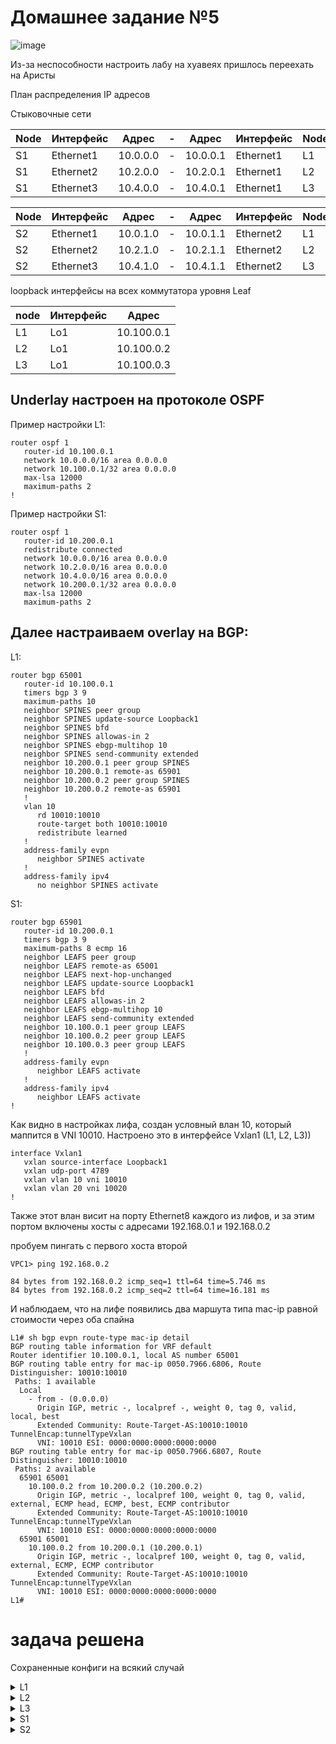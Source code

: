 # Домашнее задание №5

![image](https://github.com/pavbox-pavbox/course_otus/assets/97456111/e45441b8-704f-4938-a49d-f7e8404b4191)

Из-за неспособности настроить лабу на хуавеях пришлось переехать на Аристы

План распределения IP адресов

Стыковочные сети

|Node|Интерфейс|Адрес|-|Адрес|Интерфейс|Node|
|-|-|-|-|-|-|-|
|S1|Ethernet1|10.0.0.0|-|10.0.0.1|Ethernet1|L1|
|S1|Ethernet2|10.2.0.0|-|10.2.0.1|Ethernet1|L2|
|S1|Ethernet3|10.4.0.0|-|10.4.0.1|Ethernet1|L3|

|Node|Интерфейс|Адрес|-|Адрес|Интерфейс|Node|
|-|-|-|-|-|-|-|
|S2|Ethernet1|10.0.1.0|-|10.0.1.1|Ethernet2|L1|
|S2|Ethernet2|10.2.1.0|-|10.2.1.1|Ethernet2|L2|
|S2|Ethernet3|10.4.1.0|-|10.4.1.1|Ethernet2|L3|

loopback интерфейсы на всех коммутатора уровня Leaf

|node|Интерфейс|Адрес|
|-|-|-|
|L1|Lo1|10.100.0.1|
|L2|Lo1|10.100.0.2|
|L3|Lo1|10.100.0.3|

## Underlay настроен на протоколе OSPF

Пример настройки L1:

    router ospf 1
       router-id 10.100.0.1
       network 10.0.0.0/16 area 0.0.0.0
       network 10.100.0.1/32 area 0.0.0.0
       max-lsa 12000
       maximum-paths 2
    !

Пример настройки S1:

    router ospf 1
       router-id 10.200.0.1
       redistribute connected
       network 10.0.0.0/16 area 0.0.0.0
       network 10.2.0.0/16 area 0.0.0.0
       network 10.4.0.0/16 area 0.0.0.0
       network 10.200.0.1/32 area 0.0.0.0
       max-lsa 12000
       maximum-paths 2

## Далее настраиваем overlay на BGP:

L1:

    router bgp 65001
       router-id 10.100.0.1
       timers bgp 3 9
       maximum-paths 10
       neighbor SPINES peer group
       neighbor SPINES update-source Loopback1
       neighbor SPINES bfd
       neighbor SPINES allowas-in 2
       neighbor SPINES ebgp-multihop 10
       neighbor SPINES send-community extended
       neighbor 10.200.0.1 peer group SPINES
       neighbor 10.200.0.1 remote-as 65901
       neighbor 10.200.0.2 peer group SPINES
       neighbor 10.200.0.2 remote-as 65901
       !
       vlan 10
          rd 10010:10010
          route-target both 10010:10010
          redistribute learned
       !
       address-family evpn
          neighbor SPINES activate
       !
       address-family ipv4
          no neighbor SPINES activate

S1:

    router bgp 65901
       router-id 10.200.0.1
       timers bgp 3 9
       maximum-paths 8 ecmp 16
       neighbor LEAFS peer group
       neighbor LEAFS remote-as 65001
       neighbor LEAFS next-hop-unchanged
       neighbor LEAFS update-source Loopback1
       neighbor LEAFS bfd
       neighbor LEAFS allowas-in 2
       neighbor LEAFS ebgp-multihop 10
       neighbor LEAFS send-community extended
       neighbor 10.100.0.1 peer group LEAFS
       neighbor 10.100.0.2 peer group LEAFS
       neighbor 10.100.0.3 peer group LEAFS
       !
       address-family evpn
          neighbor LEAFS activate
       !
       address-family ipv4
          neighbor LEAFS activate
    !

Как видно в настройках лифа, создан условный влан 10, который маппится в VNI 10010. Настроено это в интерфейсе Vxlan1 (L1, L2, L3))

    interface Vxlan1
       vxlan source-interface Loopback1
       vxlan udp-port 4789
       vxlan vlan 10 vni 10010
       vxlan vlan 20 vni 10020
    !

Также этот влан висит на порту Ethernet8 каждого из лифов, и за этим портом включены хосты с адресами 192.168.0.1 и 192.168.0.2

пробуем пингать с первого хоста второй

    VPC1> ping 192.168.0.2
    
    84 bytes from 192.168.0.2 icmp_seq=1 ttl=64 time=5.746 ms
    84 bytes from 192.168.0.2 icmp_seq=2 ttl=64 time=16.181 ms

И наблюдаем, что на лифе появились два маршута типа mac-ip равной стоимости через оба спайна

    L1# sh bgp evpn route-type mac-ip detail 
    BGP routing table information for VRF default
    Router identifier 10.100.0.1, local AS number 65001
    BGP routing table entry for mac-ip 0050.7966.6806, Route Distinguisher: 10010:10010
     Paths: 1 available
      Local
        - from - (0.0.0.0)
          Origin IGP, metric -, localpref -, weight 0, tag 0, valid, local, best
          Extended Community: Route-Target-AS:10010:10010 TunnelEncap:tunnelTypeVxlan
          VNI: 10010 ESI: 0000:0000:0000:0000:0000
    BGP routing table entry for mac-ip 0050.7966.6807, Route Distinguisher: 10010:10010
     Paths: 2 available
      65901 65001
        10.100.0.2 from 10.200.0.2 (10.200.0.2)
          Origin IGP, metric -, localpref 100, weight 0, tag 0, valid, external, ECMP head, ECMP, best, ECMP contributor
          Extended Community: Route-Target-AS:10010:10010 TunnelEncap:tunnelTypeVxlan
          VNI: 10010 ESI: 0000:0000:0000:0000:0000
      65901 65001
        10.100.0.2 from 10.200.0.1 (10.200.0.1)
          Origin IGP, metric -, localpref 100, weight 0, tag 0, valid, external, ECMP, ECMP contributor
          Extended Community: Route-Target-AS:10010:10010 TunnelEncap:tunnelTypeVxlan
          VNI: 10010 ESI: 0000:0000:0000:0000:0000
    L1#

# задача решена

Сохраненные конфиги на всякий случай

<details>
  <summary>L1</summary>

```
L1#sh run
! Command: show running-config
! device: L1 (vEOS-lab, EOS-4.29.2F)
!
! boot system flash:/vEOS-lab.swi
!
no aaa root
!
transceiver qsfp default-mode 4x10G
!
service routing protocols model multi-agent
!
hostname L1
!
spanning-tree mode mstp
!
vlan 10
!
interface Ethernet1
   no switchport
   ip address 10.0.0.1/31
!
interface Ethernet2
   no switchport
   ip address 10.0.1.1/31
!
interface Ethernet3
!
interface Ethernet4
!
interface Ethernet5
!
interface Ethernet6
!
interface Ethernet7
!
interface Ethernet8
   switchport access vlan 10
!
interface Loopback1
   ip address 10.100.0.1/32
!
interface Management1
!
interface Vxlan1
   vxlan source-interface Loopback1
   vxlan udp-port 4789
   vxlan vlan 10 vni 10010
   vxlan vlan 20 vni 10020
!
ip routing
!
router bgp 65001
   router-id 10.100.0.1
   timers bgp 3 9
   maximum-paths 10
   neighbor SPINES peer group
   neighbor SPINES update-source Loopback1
   neighbor SPINES bfd
   neighbor SPINES allowas-in 2
   neighbor SPINES ebgp-multihop 10
   neighbor SPINES send-community extended
   neighbor 10.200.0.1 peer group SPINES
   neighbor 10.200.0.1 remote-as 65901
   neighbor 10.200.0.2 peer group SPINES
   neighbor 10.200.0.2 remote-as 65901
   !
   vlan 10
      rd 10010:10010
      route-target both 10010:10010
      redistribute learned
   !
   address-family evpn
      neighbor SPINES activate
   !
   address-family ipv4
      no neighbor SPINES activate
!
router ospf 1
   router-id 10.100.0.1
   network 10.0.0.0/16 area 0.0.0.0
   network 10.100.0.1/32 area 0.0.0.0
   max-lsa 12000
   maximum-paths 2
!
end

```

</details>

<details>
  <summary>L2</summary>

```
L2#sh run
! Command: show running-config
! device: L2 (vEOS-lab, EOS-4.29.2F)
!
! boot system flash:/vEOS-lab.swi
!
no aaa root
!
transceiver qsfp default-mode 4x10G
!
service routing protocols model multi-agent
!
hostname L2
!
spanning-tree mode mstp
!
vlan 10
!
interface Ethernet1
   no switchport
   ip address 10.2.0.1/31
!
interface Ethernet2
   no switchport
   ip address 10.2.1.1/31
!
interface Ethernet3
!
interface Ethernet4
!
interface Ethernet5
!
interface Ethernet6
!
interface Ethernet7
!
interface Ethernet8
   switchport access vlan 10
!
interface Loopback1
   ip address 10.100.0.2/32
!
interface Loopback2
!
interface Management1
!
interface Vxlan1
   vxlan source-interface Loopback1
   vxlan udp-port 4789
   vxlan vlan 10 vni 10010
   vxlan vlan 20 vni 10020
!
ip routing
!
router bgp 65001
   router-id 10.100.0.2
   timers bgp 3 9
   maximum-paths 10
   neighbor SPINES peer group
   neighbor SPINES update-source Loopback1
   neighbor SPINES bfd
   neighbor SPINES allowas-in 2
   neighbor SPINES ebgp-multihop 10
   neighbor SPINES send-community extended
   neighbor 10.200.0.1 peer group SPINES
   neighbor 10.200.0.1 remote-as 65901
   neighbor 10.200.0.2 peer group SPINES
   neighbor 10.200.0.2 remote-as 65901
   !
   vlan 10
      rd 10010:10010
      route-target both 10010:10010
      redistribute learned
   !
   address-family evpn
      neighbor SPINES activate
   !
   address-family ipv4
      no neighbor SPINES activate
!
router ospf 1
   network 10.2.0.0/16 area 0.0.0.0
   network 10.100.0.2/32 area 0.0.0.0
   max-lsa 12000
   maximum-paths 2
!
end

```
</details>

<details>
  <summary>L3</summary>

```
L3#sh run
! Command: show running-config
! device: L3 (vEOS-lab, EOS-4.29.2F)
!
! boot system flash:/vEOS-lab.swi
!
no aaa root
!
transceiver qsfp default-mode 4x10G
!
service routing protocols model multi-agent
!
hostname L3
!
spanning-tree mode mstp
!
vlan 10
!
interface Ethernet1
   no switchport
   ip address 10.4.0.1/31
!
interface Ethernet2
   no switchport
   ip address 10.4.1.1/31
!
interface Ethernet3
!
interface Ethernet4
!
interface Ethernet5
!
interface Ethernet6
!
interface Ethernet7
!
interface Ethernet8
   switchport access vlan 10
!
interface Loopback1
   ip address 10.100.0.3/32
!
interface Management1
!
interface Vxlan1
   vxlan source-interface Loopback1
   vxlan udp-port 4789
   vxlan vlan 10 vni 10010
   vxlan vlan 20 vni 10020
!
ip routing
!
router bgp 65001
   router-id 10.100.0.3
   timers bgp 3 9
   maximum-paths 10
   neighbor SPINES peer group
   neighbor SPINES remote-as 65901
   neighbor SPINES update-source Loopback1
   neighbor SPINES bfd
   neighbor SPINES allowas-in 2
   neighbor SPINES ebgp-multihop 10
   neighbor SPINES send-community extended
   neighbor 10.200.0.1 peer group SPINES
   neighbor 10.200.0.2 peer group SPINES
   !
   vlan 10
      rd 10010:10010
      route-target both 10010:10010
      redistribute learned
   !
   address-family evpn
      neighbor SPINES activate
   !
   address-family ipv4
      no neighbor SPINES activate
!
router ospf 1
   router-id 10.100.0.3
   network 10.4.0.0/16 area 0.0.0.0
   network 10.100.0.3/32 area 0.0.0.0
   max-lsa 12000
   maximum-paths 2
!
end
```
</details>

<details>
  <summary>S1</summary>

```
S1#sh run
! Command: show running-config
! device: S1 (vEOS-lab, EOS-4.29.2F)
!
! boot system flash:/vEOS-lab.swi
!
no aaa root
!
transceiver qsfp default-mode 4x10G
!
service routing protocols model multi-agent
!
hostname S1
!
spanning-tree mode mstp
!
interface Ethernet1
   no switchport
   ip address 10.0.0.0/31
!
interface Ethernet2
   no switchport
   ip address 10.2.0.0/31
!
interface Ethernet3
   no switchport
   ip address 10.4.0.0/31
!
interface Ethernet4
!
interface Ethernet5
!
interface Ethernet6
!
interface Ethernet7
!
interface Ethernet8
!
interface Loopback1
   ip address 10.200.0.1/32
!
interface Management1
!
ip routing
!
router bgp 65901
   router-id 10.200.0.1
   timers bgp 3 9
   maximum-paths 8 ecmp 16
   neighbor LEAFS peer group
   neighbor LEAFS remote-as 65001
   neighbor LEAFS next-hop-unchanged
   neighbor LEAFS update-source Loopback1
   neighbor LEAFS bfd
   neighbor LEAFS allowas-in 2
   neighbor LEAFS ebgp-multihop 10
   neighbor LEAFS send-community extended
   neighbor 10.100.0.1 peer group LEAFS
   neighbor 10.100.0.2 peer group LEAFS
   neighbor 10.100.0.3 peer group LEAFS
   !
   address-family evpn
      neighbor LEAFS activate
   !
   address-family ipv4
      neighbor LEAFS activate
!
router ospf 1
   router-id 10.200.0.1
   redistribute connected
   network 10.0.0.0/16 area 0.0.0.0
   network 10.2.0.0/16 area 0.0.0.0
   network 10.4.0.0/16 area 0.0.0.0
   network 10.200.0.1/32 area 0.0.0.0
   max-lsa 12000
   maximum-paths 2
!
end
````
</details>

<details>
  <summary>S2</summary>

```
S2#sh run
! Command: show running-config
! device: S2 (vEOS-lab, EOS-4.29.2F)
!
! boot system flash:/vEOS-lab.swi
!
no aaa root
!
transceiver qsfp default-mode 4x10G
!
service routing protocols model multi-agent
!
hostname S2
!
spanning-tree mode mstp
!
interface Ethernet1
   no switchport
   ip address 10.0.1.0/31
!
interface Ethernet2
   no switchport
   ip address 10.2.1.0/31
!
interface Ethernet3
   no switchport
   ip address 10.4.1.0/31
!
interface Ethernet4
!
interface Ethernet5
!
interface Ethernet6
!
interface Ethernet7
!
interface Ethernet8
!
interface Loopback1
   ip address 10.200.0.2/32
!
interface Management1
!
ip routing
!
router bgp 65901
   router-id 10.200.0.2
   timers bgp 3 9
   maximum-paths 8 ecmp 16
   neighbor LEAFS peer group
   neighbor LEAFS remote-as 65001
   neighbor LEAFS next-hop-unchanged
   neighbor LEAFS bfd
   neighbor LEAFS allowas-in 2
   neighbor LEAFS ebgp-multihop 10
   neighbor LEAFS send-community extended
   neighbor 10.100.0.1 peer group LEAFS
   neighbor 10.100.0.2 peer group LEAFS
   neighbor 10.100.0.3 peer group LEAFS
   !
   address-family evpn
      neighbor LEAFS activate
   !
   address-family ipv4
      neighbor LEAFS activate
!
router ospf 1
   router-id 10.200.0.2
   network 10.0.0.0/16 area 0.0.0.0
   network 10.2.0.0/16 area 0.0.0.0
   network 10.4.0.0/16 area 0.0.0.0
   network 10.200.0.2/32 area 0.0.0.0
   max-lsa 12000
   maximum-paths 2
!
end
```
